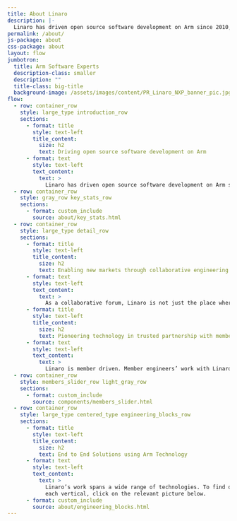 ```yaml
---
title: About Linaro
description: |-
  Linaro has driven open source software development on Arm since 2010, providing the tools, Linux kernel quality and security needed for a solid foundation to innovate on.
permalink: /about/
js-package: about
css-package: about
layout: flow
jumbotron:
  title: Arm Software Experts
  description-class: smaller
  description: ""
  title-class: big-title
  background-image: /assets/images/content/PR_Linaro_NXP_banner_pic.jpg
flow:
  - row: container_row
    style: large_type introduction_row
    sections:
      - format: title
        style: text-left
        title_content:
          size: h2
          text: Driving open source software development on Arm
      - format: text
        style: text-left
        text_content:
          text: >
            Linaro has driven open source software development on Arm since 2010, providing the tools, Linux kernel quality and security needed for a solid foundation to innovate on. One of the main reasons Linaro was formed was to consolidate the Arm code base as multiple companies were frequently trying to upstream the same code - causing fragmentation and delay to product deployments. Linaro was therefore formed to provide a collaborative forum for companies to work together on foundational open source software on Arm.
  - row: container_row
    style: gray_row key_stats_row
    sections:
      - format: custom_include
        source: about/key_stats.html
  - row: container_row
    style: large_type detail_row
    sections:
      - format: title
        style: text-left
        title_content:
          size: h2
          text: Enabling new markets through collaborative engineering
      - format: text
        style: text-left
        text_content:
          text: >
            As a collaborative forum, Linaro is not just the place where Arm software is consolidated, developed and maintained. We also bring companies together to identify business opportunities and enable new markets on Arm architecture. This has resulted in multiple Linaro groups focused on specific verticals, including Artificial Intelligence, Autonomous Vehicles, Consumer, Datacenter & Cloud, Edge & Fog Computing and IoT & Embedded.
      - format: title
        style: text-left
        title_content:
          size: h2
          text: Pioneering technology in trusted partnership with member companies
      - format: text
        style: text-left
        text_content:
          text: >
            Linaro is member driven. Member engineers’ work with Linaro engineers to solve common software problems. Our members also sit on technical steering committees where together with Linaro and other member companies decisions are made on what work needs to be done. Being a Linaro member in eﬀect means shaping the future of Arm software. In addition to Linaro membership, companies can also leverage Linaro Arm software expertise on speciﬁc projects by working with Linaro Developer Services.
  - row: container_row
    style: members_slider_row light_gray_row
    sections:
      - format: custom_include
        source: components/members_slider.html
  - row: container_row
    style: large_type centered_type engineering_blocks_row
    sections:
      - format: title
        style: text-left
        title_content:
          size: h2
          text: End to End Solutions using Arm Technology
      - format: text
        style: text-left
        text_content:
          text: >
            Linaro’s work spans a wide range of technologies. To find out more about what work we do in
            each vertical, click on the relevant picture below.
      - format: custom_include
        source: about/engineering_blocks.html
---
```

